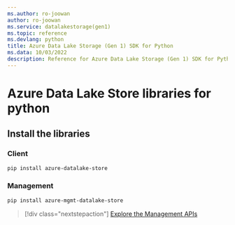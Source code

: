 ```yaml
---
ms.author: ro-joowan
author: ro-joowan
ms.service: datalakestorage(gen1)
ms.topic: reference
ms.devlang: python
title: Azure Data Lake Storage (Gen 1) SDK for Python
ms.data: 10/03/2022
description: Reference for Azure Data Lake Storage (Gen 1) SDK for Python
---
```

# Azure Data Lake Store libraries for python

## Install the libraries
### Client

```bash
pip install azure-datalake-store
```

### Management

```bash
pip install azure-mgmt-datalake-store
```
> [!div class="nextstepaction"]
> [Explore the Management APIs](/python/api/overview/azure/datalakestore/management)